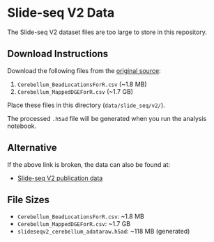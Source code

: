 # Slide-seq V2 Data

The Slide-seq V2 dataset files are too large to store in this repository.

## Download Instructions

Download the following files from the [original source](https://singlecell.broadinstitute.org/single_cell/study/SCP948):

1. `Cerebellum_BeadLocationsForR.csv` (~1.8 MB)
2. `Cerebellum_MappedDGEForR.csv` (~1.7 GB)

Place these files in this directory (`data/slide_seq/v2/`).

The processed `.h5ad` file will be generated when you run the analysis notebook.

## Alternative

If the above link is broken, the data can also be found at:
- [Slide-seq V2 publication data](https://portals.broadinstitute.org/single_cell/study/slide-seq-v2)

## File Sizes

- `Cerebellum_BeadLocationsForR.csv`: ~1.8 MB
- `Cerebellum_MappedDGEForR.csv`: ~1.7 GB  
- `slideseqv2_cerebellum_adataraw.h5ad`: ~118 MB (generated)
